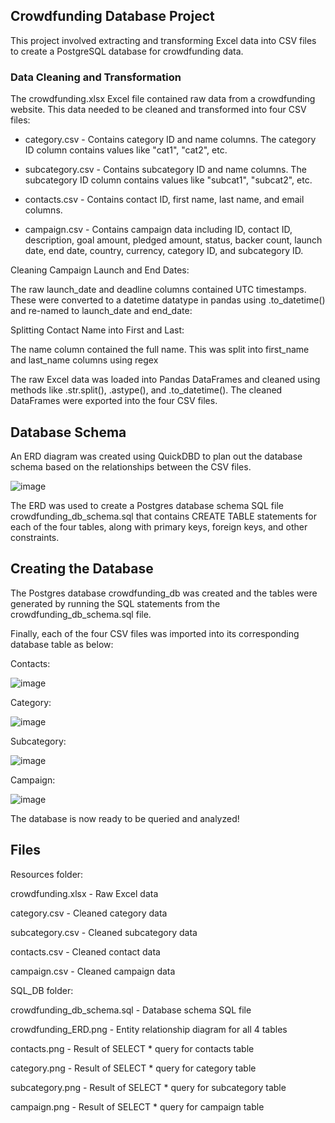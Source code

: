 ## Crowdfunding Database Project ##

This project involved extracting and transforming Excel data into CSV files to create a PostgreSQL database for crowdfunding data.

### Data Cleaning and Transformation ###

The crowdfunding.xlsx Excel file contained raw data from a crowdfunding website. This data needed to be cleaned and transformed into four CSV files:

- category.csv - Contains category ID and name columns. The category ID column contains values like "cat1", "cat2", etc.

- subcategory.csv - Contains subcategory ID and name columns. The subcategory ID column contains values like "subcat1", "subcat2", etc.

- contacts.csv - Contains contact ID, first name, last name, and email columns.

- campaign.csv - Contains campaign data including ID, contact ID, description, goal amount, pledged amount, status, backer count, launch date, end date, country, currency, category ID, and subcategory ID.

Cleaning Campaign Launch and End Dates:

The raw launch_date and deadline columns contained UTC timestamps. These were converted to a datetime datatype in pandas using .to_datetime() and re-named to launch_date and end_date:

Splitting Contact Name into First and Last:

The name column contained the full name. This was split into first_name and last_name columns using regex

The raw Excel data was loaded into Pandas DataFrames and cleaned using methods like .str.split(), .astype(),  and .to_datetime(). The cleaned DataFrames were exported into the four CSV files.

## Database Schema ##

An ERD diagram was created using QuickDBD to plan out the database schema based on the relationships between the CSV files.

![image](https://github.com/ashejaz/Crowdfunding_ETL/assets/127614970/bf59a336-ee93-4ee5-9987-865427129f38)

The ERD was used to create a Postgres database schema SQL file crowdfunding_db_schema.sql that contains CREATE TABLE statements for each of the four tables, along with primary keys, foreign keys, and other constraints.

## Creating the Database ##

The Postgres database crowdfunding_db was created and the tables were generated by running the SQL statements from the crowdfunding_db_schema.sql file.

Finally, each of the four CSV files was imported into its corresponding database table as below:

Contacts:

![image](https://github.com/ashejaz/Crowdfunding_ETL/assets/127614970/9877f93a-a187-460d-a203-9d7ec28f68a5)

Category:

![image](https://github.com/ashejaz/Crowdfunding_ETL/assets/127614970/80ad5c62-aad9-4c29-bd1a-671be1cb6689)

Subcategory:

![image](https://github.com/ashejaz/Crowdfunding_ETL/assets/127614970/730c4005-1476-4899-828f-f3465e97d6bc)

Campaign:

![image](https://github.com/ashejaz/Crowdfunding_ETL/assets/127614970/c730f568-0628-456b-b668-90278ce25957)


The database is now ready to be queried and analyzed!

## Files ##

Resources folder:

crowdfunding.xlsx - Raw Excel data

category.csv - Cleaned category data

subcategory.csv - Cleaned subcategory data

contacts.csv - Cleaned contact data

campaign.csv - Cleaned campaign data

SQL_DB folder:

crowdfunding_db_schema.sql - Database schema SQL file

crowdfunding_ERD.png - Entity relationship diagram for all 4 tables

contacts.png - Result of SELECT * query for contacts table

category.png - Result of SELECT * query for category table

subcategory.png - Result of SELECT * query for subcategory table

campaign.png - Result of SELECT * query for campaign table
